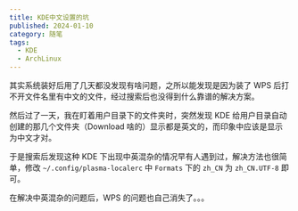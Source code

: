 ```yaml
---
title: KDE中文设置的坑
published: 2024-01-10
category: 随笔
tags:
  - KDE
  - ArchLinux
---
```


其实系统装好后用了几天都没发现有啥问题，之所以能发现是因为装了 WPS 后打不开文件名里有中文的文件，经过搜索后也没得到什么靠谱的解决方案。

然后过了一天，我在盯着用户目录下的文件夹时，突然发现 KDE 给用户目录自动创建的那几个文件夹（Download 啥的）显示都是英文的，而印象中应该是显示为中文才对。

于是搜索后发现这种 KDE 下出现中英混杂的情况早有人遇到过，解决方法也很简单，修改 `~/.config/plasma-localerc` 中 `Formats` 下的 `zh_CN` 为 `zh_CN.UTF-8` 即可。

在解决中英混杂的问题后，WPS 的问题也自己消失了。。。
